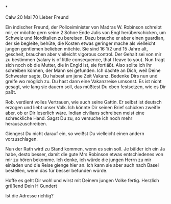 <An H. Oehler>*

 Calw 20 Mai 70
Lieber Freund

Ein indischer Freund, der Policeiminister von Madras W. Robinson schreibt mir, er möchte gern seine 2 Söhne Ende Julis von Engl herüberschicken, um Schweiz und Norditalien zu bereisen. Dazu brauche er aber einen guardian, der sie begleite, behüte, die Kosten etwas geringer mache als vielleicht jungen gentlemen belieben möchte. Sie sind 16 1/2 und 15 Jahre alt, gescheit, brauchen aber vielleicht vigorous control. Der Gehalt sei von mir zu bestimmen (salary is of little consequence, that I leave to you). Nun fragt sich noch ob die Mutter, die in Engld ist, sie fortläßt. Also sollte ich ihr schreiben können, der Mann sei gefunden. Ich dachte an Dich, weil Deine Schwester sagte, Du habest um jene Zeit Vakanz. Bedenke Dirs nun und greife wo möglich zu. Du hast dann eine Vakanzreise umsonst. Es ist nicht gesagt, wie lang sie dauern soll, das müßtest Du eben festsetzen, wie es Dir paßt.

Rob. verdient volles Vertrauen, wie auch seine Gattin. Er selbst ist deutsch erzogen und liebt unser Volk. Ich könnte Dir seinen Brief schicken zweifle aber, ob er Dir leserlich wäre. Indian civilians schreiben meist eine schreckliche Hand. Sagst Du zu, so versuche ich noch mehr herauszuschreiben.

Giengest Du nicht darauf ein, so weißst Du vielleicht einen andern vorzuschlagen.

Nun der Rath wird zu Stand kommen, wenn es sein soll. Je bälder ich ein Ja habe, desto besser, damit die gute Mrs Robinson etwas entschiedenes von mir zu hören bekomme. Ich denke, ich würde die jungen Herrn zu mir einladen und die Reise gienge hier an. Ich kann sie aber auch nach Basel bestellen, wenn das für besser befunden würde.

Hoffe es geht Dir wohl und wirst mit Deinem jungen Volke fertig. 
 Herzlich grüßend
 Dein
 H Gundert

Ist die Adresse richtig?
